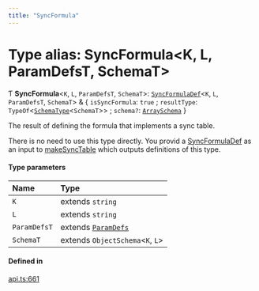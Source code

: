 ```yaml
---
title: "SyncFormula"
---
```

# Type alias: SyncFormula<K, L, ParamDefsT, SchemaT\>

Ƭ **SyncFormula**<`K`, `L`, `ParamDefsT`, `SchemaT`\>: [`SyncFormulaDef`](../interfaces/SyncFormulaDef.md)<`K`, `L`, `ParamDefsT`, `SchemaT`\> & { `isSyncFormula`: ``true`` ; `resultType`: `TypeOf`<[`SchemaType`](SchemaType.md)<`SchemaT`\>\> ; `schema?`: [`ArraySchema`](../interfaces/ArraySchema.md)  }

The result of defining the formula that implements a sync table.

There is no need to use this type directly. You provid a [SyncFormulaDef](../interfaces/SyncFormulaDef.md) as an
input to [makeSyncTable](../functions/makeSyncTable.md) which outputs definitions of this type.

#### Type parameters

| Name | Type |
| :------ | :------ |
| `K` | extends `string` |
| `L` | extends `string` |
| `ParamDefsT` | extends [`ParamDefs`](ParamDefs.md) |
| `SchemaT` | extends `ObjectSchema`<`K`, `L`\> |

#### Defined in

[api.ts:661](https://github.com/coda/packs-sdk/blob/main/api.ts#L661)
